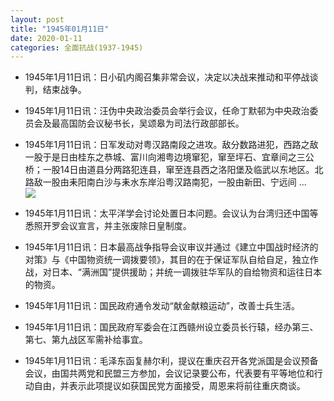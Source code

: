 ```yaml
---
layout: post
title: "1945年01月11日"
date: 2020-01-11
categories: 全面抗战(1937-1945)
---
```


<meta name="referrer" content="no-referrer" />

- 1945年1月11日讯：日小矶内阁召集非常会议，决定以决战来推动和平停战谈判，结束战争。 

- 1945年1月11日讯：汪伪中央政治委员会举行会议，任命丁默邨为中央政治委员会及最高国防会议秘书长，吴颂皋为司法行政部部长。 

- 1945年1月11日讯：日军发动对粤汉路南段之进攻。敌分数路进犯，西路之敌一股于是日由桂东之恭城、富川向湘粤边境窜犯，窜至坪石、宜章间之三公桥；一股14日由道县分两路犯连县，窜至连县西之洛阳堡及临武以东地区。北路敌一股由耒阳南白沙与耒水东岸沿粤汉路南犯，一股由新田、宁远间 ... <br/><img src="https://wx2.sinaimg.cn/large/aca367d8ly1gasvi7b7p1j20c809zdfx.jpg" />

- 1945年1月11日讯：太平洋学会讨论处置日本问题。会议认为台湾归还中国等悉照开罗会议宣言，并主张废除日皇制度。 

- 1945年1月11日讯：日本最高战争指导会议审议并通过《建立中国战时经济的对策》与《中国物资统一调拨要领》，其目的在于保证军队自给自足，独立作战，对日本、“满洲国”提供援助；并统一调拨驻华军队的自给物资和运往日本的物资。 

- 1945年1月11日讯：国民政府通令发动“献金献粮运动”，改善士兵生活。 

- 1945年1月11日讯：国民政府军委会在江西赣州设立委员长行辕，经办第三、第七、第九战区军需补给事宜。 

- 1945年1月11日讯：毛泽东函复赫尔利，提议在重庆召开各党派国是会议预备会议，由国共两党和民盟三方参加，会议记录要公布，代表要有平等地位和行动自由，并表示此项提议如获国民党方面接受，周恩来将前往重庆商谈。 

